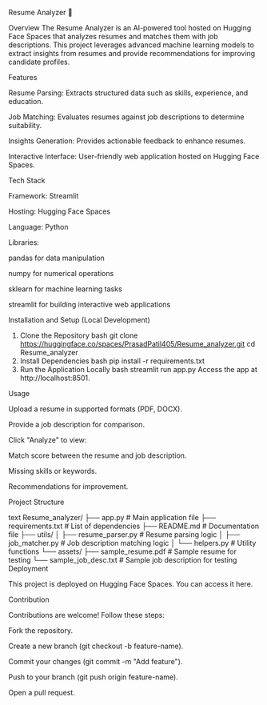 Resume Analyzer 🚀

Overview
The Resume Analyzer is an AI-powered tool hosted on Hugging Face Spaces that analyzes resumes and matches them with job descriptions. This project leverages advanced machine learning models to extract insights from resumes and provide recommendations for improving candidate profiles.

Features

Resume Parsing: Extracts structured data such as skills, experience, and education.

Job Matching: Evaluates resumes against job descriptions to determine suitability.

Insights Generation: Provides actionable feedback to enhance resumes.

Interactive Interface: User-friendly web application hosted on Hugging Face Spaces.

Tech Stack

Framework: Streamlit

Hosting: Hugging Face Spaces

Language: Python

Libraries:


pandas for data manipulation

numpy for numerical operations

sklearn for machine learning tasks

streamlit for building interactive web applications

Installation and Setup (Local Development)

1. Clone the Repository
bash
git clone https://huggingface.co/spaces/PrasadPatil405/Resume_analyzer.git
cd Resume_analyzer
2. Install Dependencies
bash
pip install -r requirements.txt
3. Run the Application Locally
bash
streamlit run app.py
Access the app at http://localhost:8501.

Usage

Upload a resume in supported formats (PDF, DOCX).

Provide a job description for comparison.

Click "Analyze" to view:

Match score between the resume and job description.

Missing skills or keywords.

Recommendations for improvement.

Project Structure

text
Resume_analyzer/
├── app.py                 # Main application file
├── requirements.txt       # List of dependencies
├── README.md              # Documentation file
├── utils/
│   ├── resume_parser.py   # Resume parsing logic
│   ├── job_matcher.py     # Job description matching logic
│   └── helpers.py         # Utility functions
└── assets/
    ├── sample_resume.pdf  # Sample resume for testing
    └── sample_job_desc.txt # Sample job description for testing
Deployment

This project is deployed on Hugging Face Spaces. You can access it here.

Contribution

Contributions are welcome! Follow these steps:

Fork the repository.


Create a new branch (git checkout -b feature-name).

Commit your changes (git commit -m "Add feature").

Push to your branch (git push origin feature-name).

Open a pull request.
